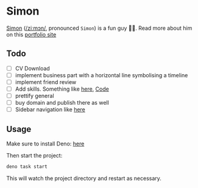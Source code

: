 # Simon

[Simon](https://portfolio-me.deno.dev)
([/ziːmɔn/](https://ipa-reader.com/?text=%5Bˈzi%CB%90m%C9%94n%5D), pronounced
`Simon`) is a fun guy 🍄‍🟫. Read more about him on this [portfolio site](https://portfolio-me.deno.dev)

## Todo

- [ ] CV Download
- [ ] implement business part with a horizontal line symbolising a timeline
- [ ] implement friend review
- [ ] Add skills. Something like [here](https://perpinya.eu), [Code](https://github.com/evilmonkey19/cv/blob/master/components/skills.tsx)
- [ ] prettify general
- [ ] buy domain and publish there as well
- [ ] Sidebar navigation like [here](https://dash.deno.com/projects/portfolio-me/settings)

## Usage

Make sure to install Deno: [here](https://deno.land/manual/getting_started/installation)

Then start the project:

```bash
deno task start
```

This will watch the project directory and restart as necessary.
